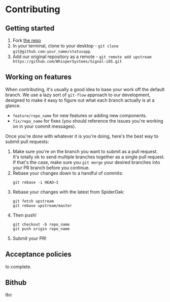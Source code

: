 # Contributing

## Getting started
1. Fork [the repo](https://github.com/Crypton/statusapp)
2. In your terminal, clone to your desktop - `git clone git@github.com:your_name/statusapp`.
3. Add our original repository as a remote - `git remote add upstream https://github.com/WhisperSystems/Signal-iOS.git`

## Working on features
When contributing, it's usually a good idea to base your work off the default branch. We use a lazy sort of `git-flow` approach to our development, designed to make it easy to figure out what each branch actually is at a glance.
* `feature/repo_name` for new features or adding new components.
* `fix/repo_name` for fixes (you should reference the issues you're working on in your commit messages).

Once you're done with whatever it is you're doing, here's the best way to submit pull requests:

1.  Make sure you're on the branch you want to submit as a pull request. It's totally ok to send multiple branches together as a single pull request. If that's the case, make sure you `git merge` your desired branches into your PR branch before you continue.
2.  Rebase your changes down to a handful of commits:
    ```
    git rebase -i HEAD~3
    ```
3.  Rebase your changes with the latest from SpiderOak:
    ```
    git fetch upstream
    git rebase upstream/master
    ```
4.  Then push!
    ```
    git checkout -b repo_name
    git push origin repo_name
    ```
5.  Submit your PR!

## Acceptance policies
to complete.

## Bithub
tbc